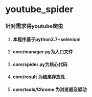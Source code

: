 # youtube_spider

### 针对需求得youtube爬虫
1. #### 本程序基于python3.7+selenium
2. #### core/manager.py为入口文件
3. #### core/spider.py为核心代码
4. #### core/result 为结果存放处
5. #### core/tools/Chrome 为浏览器及驱动